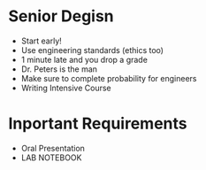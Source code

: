 # Senior Degisn

* Start early!
* Use engineering standards (ethics too)
* 1 minute late and you drop a grade
* Dr. Peters is the man
* Make sure to complete probability for engineers
* Writing Intensive Course

# Inportant Requirements

* Oral Presentation
* LAB NOTEBOOK


